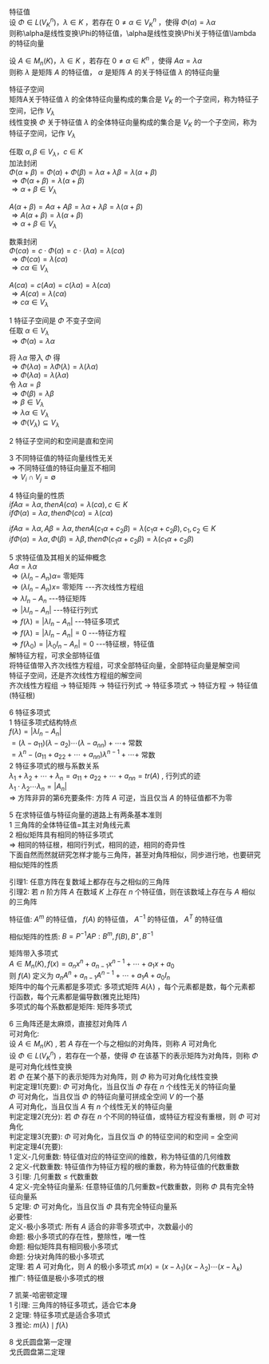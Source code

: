 特征值  
设 $\Phi\in L(V_K^n)，\lambda\in K$ ，若存在 $0\neq\alpha\in V_K^n$ ，使得 $\Phi(\alpha)=\lambda\alpha$  
则称\alpha是线性变换\Phi的特征值，\alpha是线性变换\Phi关于特征值\lambda的特征向量  
  
设 $A\in M_n(K)，\lambda\in K$ ，若存在 $0\neq\alpha\in K^n$ ，使得 $A\alpha=\lambda\alpha$  
则称 $\lambda$ 是矩阵 $A$ 的特征值， $\alpha$ 是矩阵 $A$ 的关于特征值 $\lambda$ 的特征向量  
  
  
特征子空间  
矩阵A关于特征值 $\lambda$ 的全体特征向量构成的集合是 $V_K$ 的一个子空间，称为特征子空间，记作 $V_\lambda$  
线性变换 $\Phi$ 关于特征值 $\lambda$ 的全体特征向量构成的集合是 $V_K$ 的一个子空间，称为特征子空间，记作 $V_\lambda$  
  
任取 $\alpha,\beta\in V_\lambda，c\in K$  
加法封闭  
 $\Phi(\alpha+\beta)=\Phi(\alpha)+\Phi(\beta)=\lambda\alpha+\lambda\beta=\lambda(\alpha+\beta)$  
 $\Rightarrow \Phi(\alpha+\beta)=\lambda(\alpha+\beta)$  
 $\Rightarrow \alpha+\beta\in V_\lambda$  
  
 $A(\alpha+\beta)=A\alpha+A\beta=\lambda\alpha+\lambda\beta=\lambda(\alpha+\beta)$  
 $\Rightarrow A(\alpha+\beta)=\lambda(\alpha+\beta)$  
 $\Rightarrow \alpha+\beta\in V_\lambda$  
  
数乘封闭  
 $\Phi(c\alpha)=c\cdot\Phi(\alpha)=c\cdot(\lambda\alpha)=\lambda(c\alpha)$  
 $\Rightarrow \Phi(c\alpha)=\lambda(c\alpha)$  
 $\Rightarrow c\alpha\in V_\lambda$  
  
 $A(c\alpha)=c(A\alpha)=c(\lambda\alpha)=\lambda(c\alpha)$  
 $\Rightarrow A(c\alpha)=\lambda(c\alpha)$  
 $\Rightarrow c\alpha\in V_\lambda$  
  
1 特征子空间是 $\Phi$ 不变子空间  
任取 $\alpha\in V_\lambda$  
 $\Rightarrow \Phi(\alpha)=\lambda\alpha$  
  
将 $\lambda\alpha$ 带入 $\Phi$ 得  
 $\Rightarrow \Phi(\lambda\alpha)=\lambda\Phi(\lambda)=\lambda(\lambda\alpha)$  
 $\Rightarrow \Phi(\lambda\alpha)=\lambda(\lambda\alpha)$  
令 $\lambda\alpha=\beta$  
 $\Rightarrow \Phi(\beta)=\lambda\beta$  
 $\Rightarrow \beta\in V_\lambda$  
 $\Rightarrow \lambda\alpha\in V_\lambda$  
 $\Rightarrow \Phi(V_\lambda)\subseteq V_\lambda$  
  
2 特征子空间的和空间是直和空间  
  
3 不同特征值的特征向量线性无关  
 $\Rightarrow$  不同特征值的特征向量互不相同  
 $\Rightarrow V_i\cap V_j = \emptyset$  
  
4 特征向量的性质  
 $if A\alpha=\lambda\alpha, then A(c\alpha)=\lambda(c\alpha), c\in K$  
 $if \Phi(\alpha)=\lambda\alpha, then \Phi(c\alpha)=\lambda(c\alpha)$  
  
 $if A\alpha=\lambda\alpha, A\beta=\lambda\alpha, then A(c_1\alpha+c_2\beta)=\lambda(c_1\alpha+c_2\beta), c_1,c_2\in K$  
 $if \Phi(\alpha)=\lambda\alpha, \Phi(\beta)=\lambda\beta, then \Phi(c_1\alpha+c_2\beta)=\lambda(c_1\alpha+c_2\beta)$  
  
5 求特征值及其相关的延伸概念  
 $A\alpha=\lambda\alpha$  
 $\Rightarrow (\lambda I_n-A_n)\alpha=$ 零矩阵  
 $\Rightarrow (\lambda I_n-A_n)x=$ 零矩阵  ---齐次线性方程组  
 $\Rightarrow \lambda I_n-A_n$  ---特征矩阵  
 $\Rightarrow |\lambda I_n-A_n|$  ---特征行列式  
 $\Rightarrow f(\lambda)=|\lambda I_n-A_n|$  ---特征多项式  
 $\Rightarrow f(\lambda)=|\lambda I_n-A_n|=0$  ---特征方程  
 $\Rightarrow f(\lambda_0)=|\lambda_0 I_n-A_n|=0$  ---特征根，特征值  
解特征方程，可求全部特征值  
将特征值带入齐次线性方程组，可求全部特征向量，全部特征向量是解空间  
特征子空间，还是齐次线性方程组的解空间  
齐次线性方程组 $\to$ 特征矩阵 $\to$ 特征行列式 $\to$ 特征多项式 $\to$ 特征方程 $\to$ 特征值(特征根)  
  
6 特征多项式  
1 特征多项式结构特点  
 $f(\lambda)=|\lambda I_n-A_n|$  
 $=(\lambda-a_{11})(\lambda-a_{2})\cdots(\lambda-a_{nn})+\cdots+$ 常数  
 $=\lambda^n-(a_{11}+a_{22}+\cdots+a_{nn})\lambda^{n-1}+\cdots+$ 常数  
2 特征多项式的根与系数关系  
 $\lambda_1+\lambda_2+\cdots+\lambda_n=a_{11}+a_{22}+\cdots+a_{nn}=tr(A)$ , 行列式的迹  
 $\lambda_1\cdot\lambda_2\cdots\lambda_n=|A_n|$  
 $\Rightarrow$  方阵非异的第6充要条件: 方阵 $A$ 可逆，当且仅当 $A$ 的特征值都不为零  
  
5 在求特征值与特征向量的道路上有两条基本准则  
1 三角阵的全体特征值=其主对角线元素  
2 相似矩阵具有相同的特征多项式  
 $\Rightarrow$  相同的特征根，相同行列式，相同的迹，相同的奇异性  
下面自然而然就研究怎样才能与三角阵，甚至对角阵相似，同步进行地，也要研究相似矩阵的性质  
  
引理1: 任意方阵在复数域上都存在与之相似的三角阵  
引理2: 若 $n$ 阶方阵 $A$ 在数域 $K$ 上存在 $n$ 个特征值，则在该数域上存在与 $A$ 相似的三角阵  
  
特征值:  $A^m$ 的特征值， $f(A)$ 的特征值， $A^{-1}$ 的特征值， $A^T$ 的特征值  
  
相似矩阵的性质:  $B=P^{-1}AP: B^m, f(B), B^\star, B^{-1}$  
  
矩阵带入多项式  
 $A\in M_n(K), f(x)=a_nx^n+a_{n-1}x^{n-1}+\cdots+a_1x+a_0$  
则 $f(A)$ 定义为 $a_nA^n+a_{n-1}A^{n-1}+\cdots+a_1A+a_0I_n$  
矩阵中的每个元素都是多项式: 多项式矩阵 $A(\lambda)$ ，每个元素都是数，每个元素都行函数，每个元素都是偏导数(雅克比矩阵)  
多项式的每个系数都是矩阵: 矩阵多项式  
  
6 三角阵还是太麻烦，直接怼对角阵 $\Lambda$  
可对角化:  
设 $A\in M_n(K)$ , 若 $A$ 存在一个与之相似的对角阵，则称 $A$ 可对角化  
设 $\Phi\in L(V_K^n)$ ，若存在一个基，使得 $\Phi$ 在该基下的表示矩阵为对角阵，则称 $\Phi$ 是可对角化线性变换  
若 $\Phi$ 在某个基下的表示矩阵为对角阵，则 $\Phi$ 称为可对角化线性变换  
判定定理1(充要):  $\Phi$ 可对角化，当且仅当 $\Phi$ 存在 $n$ 个线性无关的特征向量  
 $\Phi$ 可对角化，当且仅当 $\Phi$ 的特征向量可拼成全空间 $V$ 的一个基  
 $A$ 可对角化，当且仅当 $A$ 有 $n$ 个线性无关的特征向量  
判定定理2(充分): 若 $\Phi$ 存在 $n$ 个不同的特征值，或特征方程没有重根，则 $\Phi$ 可对角化  
判定定理3(充要):  $\Phi$ 可对角化，当且仅当 $\Phi$ 的特征空间的和空间 $=$ 全空间  
判定定理4(充要):  
1 定义-几何重数: 特征值对应的特征空间的维数，称为特征值的几何维数  
2 定义-代数重数: 特征值作为特征方程的根的重数，称为特征值的代数重数  
3 引理: 几何重数 $\le$  代数重数  
4 定义-完全特征向量系: 任意特征值的几何重数=代数重数，则称 $\Phi$ 具有完全特征向量系  
5 定理:  $\Phi$ 可对角化，当且仅当 $\Phi$ 具有完全特征向量系  
必要性:  
定义-极小多项式: 所有 $A$ 适合的非零多项式中，次数最小的  
命题: 极小多项式的存在性，整除性，唯一性  
命题: 相似矩阵具有相同极小多项式  
命题: 分块对角阵的极小多项式  
定理: 若 $A$ 可对角化，则 $A$ 的极小多项式 $m(x)=(x-\lambda_1)(x-\lambda_2)\cdots(x-\lambda_k)$  
推广: 特征值是极小多项式的根  
  
7 凯莱-哈密顿定理  
1 引理: 三角阵的特征多项式，适合它本身  
2 定理: 特征多项式是适合多项式  
3 推论:  $m(\lambda)\mid f(\lambda)$  
  
8 戈氏圆盘第一定理  
戈氏圆盘第二定理  
